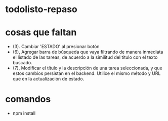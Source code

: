 # todolisto-repaso

# cosas que faltan

- (3). Cambiar 'ESTADO' al presionar botón
- (6), Agregar barra de búsqueda que vaya filtrando de manera inmediata el listado de las tareas, de acuerdo a la similitud del título con el texto buscado.
- (7), Modificar el título y la descripción de una tarea seleccionada, y que estos cambios persistan en el backend. Utilice el mismo método y URL que en la actualización de estado.

# comandos
- npm install
